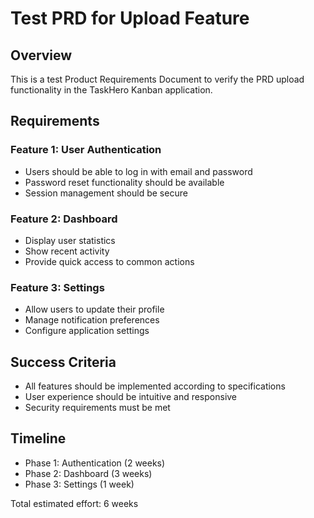# Test PRD for Upload Feature

## Overview

This is a test Product Requirements Document to verify the PRD upload functionality in the TaskHero Kanban application.

## Requirements

### Feature 1: User Authentication

- Users should be able to log in with email and password
- Password reset functionality should be available
- Session management should be secure

### Feature 2: Dashboard

- Display user statistics
- Show recent activity
- Provide quick access to common actions

### Feature 3: Settings

- Allow users to update their profile
- Manage notification preferences
- Configure application settings

## Success Criteria

- All features should be implemented according to specifications
- User experience should be intuitive and responsive
- Security requirements must be met

## Timeline

- Phase 1: Authentication (2 weeks)
- Phase 2: Dashboard (3 weeks)
- Phase 3: Settings (1 week)

Total estimated effort: 6 weeks
